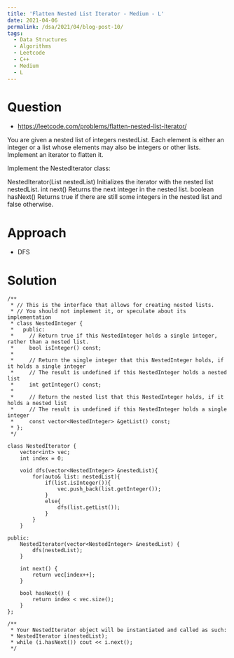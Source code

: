 ```yaml
---
title: 'Flatten Nested List Iterator - Medium - L'
date: 2021-04-06
permalink: /dsa/2021/04/blog-post-10/
tags:
  - Data Structures
  - Algorithms
  - Leetcode
  - C++
  - Medium
  - L
---
```


# Question

- https://leetcode.com/problems/flatten-nested-list-iterator/

You are given a nested list of integers nestedList. Each element is either an integer or a list whose elements may also be integers or other lists. Implement an iterator to flatten it.

Implement the NestedIterator class:

NestedIterator(List<NestedInteger> nestedList) Initializes the iterator with the nested list nestedList.
int next() Returns the next integer in the nested list.
boolean hasNext() Returns true if there are still some integers in the nested list and false otherwise.


# Approach

- DFS


# Solution
```
/**
 * // This is the interface that allows for creating nested lists.
 * // You should not implement it, or speculate about its implementation
 * class NestedInteger {
 *   public:
 *     // Return true if this NestedInteger holds a single integer, rather than a nested list.
 *     bool isInteger() const;
 *
 *     // Return the single integer that this NestedInteger holds, if it holds a single integer
 *     // The result is undefined if this NestedInteger holds a nested list
 *     int getInteger() const;
 *
 *     // Return the nested list that this NestedInteger holds, if it holds a nested list
 *     // The result is undefined if this NestedInteger holds a single integer
 *     const vector<NestedInteger> &getList() const;
 * };
 */

class NestedIterator {
    vector<int> vec;
    int index = 0;
    
    void dfs(vector<NestedInteger> &nestedList){
        for(auto& list: nestedList){
            if(list.isInteger()){
                vec.push_back(list.getInteger());
            }
            else{
                dfs(list.getList());
            }
        }
    }
    
public:
    NestedIterator(vector<NestedInteger> &nestedList) {
        dfs(nestedList);
    }
    
    int next() {
        return vec[index++];
    }
    
    bool hasNext() {
        return index < vec.size();
    }
};

/**
 * Your NestedIterator object will be instantiated and called as such:
 * NestedIterator i(nestedList);
 * while (i.hasNext()) cout << i.next();
 */
```